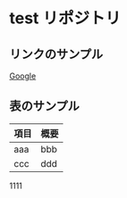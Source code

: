 # test リポジトリ

## リンクのサンプル

[Google](https://www.google.com)

## 表のサンプル

| 項目 | 概要 |
| ---- | ---- |
| aaa  | bbb  |
| ccc  | ddd  |
1111